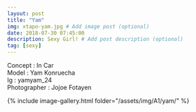 ```yaml
---
layout: post
title: "Yam"
img: xtapo-yam.jpg # Add image post (optional)
date: 2018-07-30 07:45:00
description: Sexy Girl! # Add post description (optional)
tag: [sexy]
---
```

Concept : In Car      
Model : Yam Konruecha    
Ig : yamyam_24    
Photographer : Jojoe Fotayen          

{% include image-gallery.html folder="/assets/img/A1/yam/" %}
